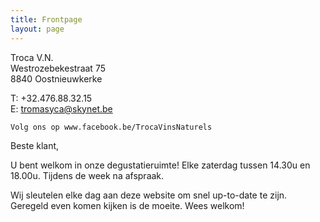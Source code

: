 ```yaml
---
title: Frontpage 
layout: page
---
```

Troca V.N.  
Westrozebekestraat 75  
8840 Oostnieuwkerke

T: +32.476.88.32.15  
E: tromasyca@skynet.be

    Volg ons op www.facebook.be/TrocaVinsNaturels 

Beste klant,


U bent welkom in onze degustatieruimte!
    Elke zaterdag tussen 14.30u en 18.00u.
    Tijdens de week na afspraak.  

Wij sleutelen elke dag aan deze website om snel up-to-date te zijn. Geregeld even komen kijken is de moeite.
Wees welkom!     

